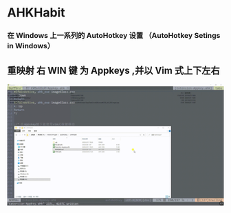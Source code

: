 # AHKHabit

### 在 Windows 上一系列的 AutoHotkey 设置 （AutoHotkey Setings in Windows）



## 重映射 右 WIN 键 为 Appkeys ,并以 Vim 式上下左右

![1](1.gif)